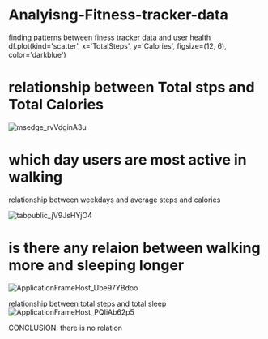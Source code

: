 # Analyisng-Fitness-tracker-data

finding patterns between finess tracker data and user health
df.plot(kind='scatter', x='TotalSteps', y='Calories', figsize=(12, 6), color='darkblue')


# relationship between Total stps and Total Calories

![msedge_rvVdginA3u](https://user-images.githubusercontent.com/111160753/184565215-d8c5d464-742e-4f11-b2f3-42506e4e1485.png)


# which day users are most active in walking 
relationship between weekdays and average steps and calories

![tabpublic_jV9JsHYjO4](https://user-images.githubusercontent.com/111160753/184566343-8337600e-e9be-4b26-80e0-7623ac0d4091.png)


# is there any relaion between walking more and sleeping longer

![ApplicationFrameHost_Ube97YBdoo](https://user-images.githubusercontent.com/111160753/184566670-e86d85ac-18e0-4bc1-9eab-9c69214a0cbf.png)

relationship between total steps and total sleep
![ApplicationFrameHost_PQIiAb62p5](https://user-images.githubusercontent.com/111160753/184566801-769e3d1b-02e9-4385-83f8-094a13e6bfd3.png)

CONCLUSION: there is no relation
